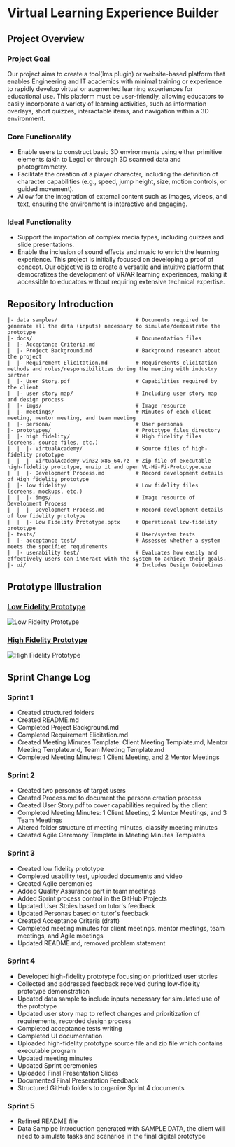 # Virtual Learning Experience Builder

## Project Overview
### Project Goal
Our project aims to create a tool(lms plugin) or website-based platform that enables Engineering and IT academics with minimal training or experience to rapidly develop virtual or augmented learning experiences for educational use. This platform must be user-friendly, allowing educators to easily incorporate a variety of learning activities, such as information overlays, short quizzes, interactable items, and navigation within a 3D environment.

### Core Functionality
- Enable users to construct basic 3D environments using either primitive elements (akin to Lego) or through 3D scanned data and photogrammetry.
- Facilitate the creation of a player character, including the definition of character capabilities (e.g., speed, jump height, size, motion controls, or guided movement).
- Allow for the integration of external content such as images, videos, and text, ensuring the environment is interactive and engaging.

### Ideal Functionality
- Support the importation of complex media types, including quizzes and slide presentations.
- Enable the inclusion of sound effects and music to enrich the learning experience.
This project is initially focused on developing a proof of concept. Our objective is to create a versatile and intuitive platform that democratizes the development of VR/AR learning experiences, making it accessible to educators without requiring extensive technical expertise.

## Repository Introduction
```
|- data samples/                         # Documents required to generate all the data (inputs) necessary to simulate/demonstrate the prototype
|- docs/                                 # Documentation files
|  |- Acceptance Criteria.md
|  |- Project Background.md              # Background research about the project
|  |- Requirement Elicitation.md         # Requirements elicitation methods and roles/responsibilities during the meeting with industry partner
|  |- User Story.pdf                     # Capabilities required by the client
|  |- user story map/                    # Including user story map and design process            
|  |- imgs/                              # Image resource
|  |- meetings/                          # Minutes of each client meeting, mentor meeting, and team meeting
|  |- persona/                           # User personas
|- prototypes/                           # Prototype files directory
|  |- high fidelity/                     # High fidelity files (screens, source files, etc.)
|  |  |- VirtualAcademy/                 # Source files of high-fidelity prototype
|  |  |- VirtualAcademy-win32-x86_64.7z  # Zip file of executable high-fidelity prototype, unzip it and open VL-Hi-Fi-Prototype.exe
|  |  |- Development Process.md          # Record development details of High fidelity prototype
|  |- low fidelity/                      # Low fidelity files (screens, mockups, etc.)
|  |  |- imgs/                           # Image resource of Development Process
|  |  |- Development Process.md          # Record development details of low fidelity prototype
|  |  |- Low Fidelity Prototype.pptx     # Operational low-fidelity prototype
|- tests/                                # User/system tests
|  |- acceptance test/                   # Assesses whether a system meets the specified requirements                
|  |- userability test/                  # Evaluates how easily and effectively users can interact with the system to achieve their goals.               
|- ui/                                   # Includes Design Guidelines            
```

## Prototype Illustration
### [Low Fidelity Prototype](https://github.com/SWEN90009-2024/VL-RedBack/blob/main/prototypes/low%20fidelity/Low%20Fidelity%20Prototype.pptx)
![Low Fidelity Prototype](https://github.com/SWEN90009-2024/VL-RedBack/assets/101912029/06e832da-a446-41a7-b56d-394fa76f3df1)
### [High Fidelity Prototype](https://github.com/SWEN90009-2024/VL-RedBack/blob/main/prototypes/high%20fidelity/VirtualAcademy-win32-x86_64.7z)
![High Fidelity Prototype](https://github.com/SWEN90009-2024/VL-RedBack/assets/101912029/6129466b-16c0-40c6-baaa-ab6a87baa5e2)

## Sprint Change Log
### Sprint 1
- Created structured folders
- Created README.md
- Completed Project Background.md
- Completed Requirement Elicitation.md
- Created Meeting Minutes Template: Client Meeting Template.md, Mentor Meeting Template.md, Team Meeting Template.md
- Completed Meeting Minutes: 1 Client Meeting, and 2 Mentor Meetings

### Sprint 2
- Created two personas of target users
- Created Process.md to document the persona creation process
- Created User Story.pdf to cover capabilities required by the client
- Completed Meeting Minutes: 1 Client Meeting, 2 Mentor Meetings, and 3 Team Meetings
- Altered folder structure of meeting minutes, classify meeting minutes
- Created Agile Ceremony Template in Meeting Minutes Templates

### Sprint 3
- Created low fidelity prototype
- Completed usability test, uploaded documents and video
- Created Agile ceremonies
- Added Quality Assurance part in team meetings
- Added Sprint process control in the GitHub Projects
- Updated User Stoies based on tutor's feedback
- Updated Personas based on tutor's feedback
- Created Acceptance Criteria (draft)
- Completed meeting minutes for client meetings, mentor meetings, team meetings, and Agile meetings
- Updated README.md, removed problem statement

### Sprint 4
- Developed high-fidelity prototype focusing on prioritized user stories
- Collected and addressed feedback received during low-fidelity prototype demonstration
- Updated data sample to include inputs necessary for simulated use of the prototype
- Updated user story map to reflect changes and prioritization of requirements, recorded design process
- Completed acceptance tests writing
- Completed UI documentation
- Uploaded high-fidelity prototype source file and zip file which contains executable program
- Updated meeting minutes
- Updated Sprint ceremonies
- Uploaded Final Presentation Slides
- Documented Final Presentation Feedback
- Structured GitHub folders to organize Sprint 4 documents

### Sprint 5
- Refined README file
- Data Samplpe Introduction generated with SAMPLE DATA, the client will need to simulate tasks and scenarios in the final digital prototype
